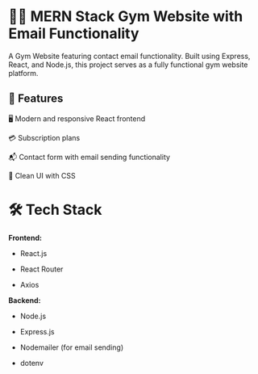 # 🏋️‍♂️ MERN Stack Gym Website with Email Functionality
A   Gym Website featuring  contact email functionality. Built using Express, React, and Node.js, this project serves as a fully functional gym website platform.

## 🚀 Features
🖥️ Modern and responsive React frontend

💳 Subscription plans 

📬 Contact form with email sending functionality

🧠 Clean UI with CSS

# 🛠️ Tech Stack
<b>Frontend:</b>
- React.js

- React Router

- Axios


<b>Backend:</b>
- Node.js

- Express.js

- Nodemailer (for email sending)


- dotenv
